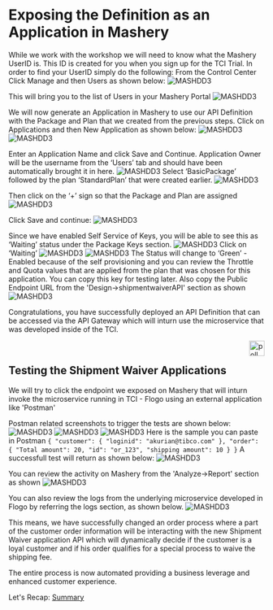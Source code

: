 # Exposing the Definition as an Application in Mashery
While we work with the workshop we will need to know what the Mashery UserID is. This ID is created for you when you sign up for the TCI Trial. In order to find your UserID simply do the following:
From the Control Center Click Manage and then Users as shown below:
![MASHDD3](/images/mashdd3/1.png)

This will bring you to the list of Users in your Mashery Portal
![MASHDD3](/images/mashdd3/2.png)

We will now generate an Application in Mashery to use our API Definition with the Package and Plan that we created from the previous steps.
Click on Applications and then New Application as shown below:
![MASHDD3](/images/mashdd3/3.png)
![MASHDD3](/images/mashdd3/4.png)

Enter an Application Name and click Save and Continue. Application Owner will be the username from the ‘Users’ tab and should have been automatically brought it in here.
![MASHDD3](/images/mashdd3/5.png)
Select ‘BasicPackage’ followed by the plan ‘StandardPlan’ that were created earlier.
![MASHDD3](/images/mashdd3/6.png)

Then click on the ‘+’ sign so that the Package and Plan are assigned
![MASHDD3](/images/mashdd3/7.png)

Click Save and continue:
![MASHDD3](/images/mashdd3/7.1.png)

Since we have enabled Self Service of Keys, you will be able to see this as ‘Waiting’ status under the Package Keys section.
![MASHDD3](/images/mashdd3/8.png)
Click on ‘Waiting’
![MASHDD3](/images/mashdd3/9.png)
![MASHDD3](/images/mashdd3/10.png)
The Status will change to ‘Green’ - Enabled because of the self provisioning and you can review the Throttle and Quota values that are applied from the plan that was chosen for this application.
You can copy this key for testing later.
Also copy the Public Endpoint URL from the 'Design->shipmentwaiverAPI' section as shown
![MASHDD3](/images/mashdd3/11.png)

Congratulations, you have successfully deployed an API Definition that can be accessed via the API Gateway which will inturn use the microservice that was developed inside of the TCI.

<img src="/images/poll.png" alt="poll" width=30 height=30 style="float:right"/> 

## Testing the Shipment Waiver Applications

We will try to click the endpoint we exposed on Mashery that will inturn invoke the microservice running in TCI - Flogo using an external application like 'Postman'

Postman related screenshots to trigger the tests are shown below:
![MASHDD3](/images/mashdd3/10.1.png)
![MASHDD3](/images/mashdd3/10.2.png)
![MASHDD3](/images/mashdd3/10.3.png)
Here is the sample you can paste in Postman
`{
  "customer": {
    "loginid": "akurian@tibco.com"
  },
  "order": {
    "Total amount": 20,
    "id": "or_123",
    "shipping amount": 10
  }
}`
A successfull test will return as shown below:
![MASHDD3](/images/mashdd3/10.4.png)

You can review the activity on Mashery from the 'Analyze->Report' section as shown
![MASHDD3](/images/mashdd3/14.png)

You can also review the logs from the underlying microservice developed in Flogo by referring the logs section, as shown below.
![MASHDD3](/images/mashdd3/13.png)

This means, we have successfully changed an order process where a part of the customer order information will be interacting with the new Shipment Waiver application API which will dynamically decide if the customer is a loyal customer and if his order qualifies for a special process to waive the shipping fee.

The entire process is now automated providing a business leverage and enhanced customer experience.

Let's Recap: [Summary](20.summary.md)
